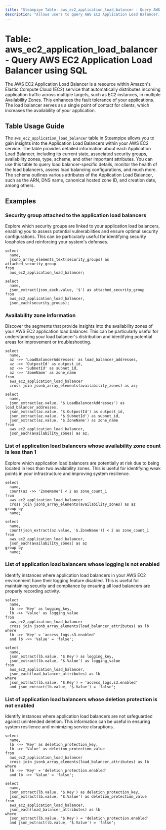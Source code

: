 ```yaml
---
title: "Steampipe Table: aws_ec2_application_load_balancer - Query AWS EC2 Application Load Balancer using SQL"
description: "Allows users to query AWS EC2 Application Load Balancer, providing detailed information about each load balancer within an AWS account. This includes its current state, availability zones, security groups, and other important attributes."
---
```


# Table: aws_ec2_application_load_balancer - Query AWS EC2 Application Load Balancer using SQL

The AWS EC2 Application Load Balancer is a resource within Amazon's Elastic Compute Cloud (EC2) service that automatically distributes incoming application traffic across multiple targets, such as EC2 instances, in multiple Availability Zones. This enhances the fault tolerance of your applications. The load balancer serves as a single point of contact for clients, which increases the availability of your application.

## Table Usage Guide

The `aws_ec2_application_load_balancer` table in Steampipe allows you to gain insights into the Application Load Balancers within your AWS EC2 service. The table provides detailed information about each Application Load Balancer, including its current state, associated security groups, availability zones, type, scheme, and other important attributes. You can use this table to query load balancer-specific details, monitor the health of the load balancers, assess load balancing configurations, and much more. The schema outlines various attributes of the Application Load Balancer, such as the ARN, DNS name, canonical hosted zone ID, and creation date, among others.

## Examples

### Security group attached to the application load balancers
Explore which security groups are linked to your application load balancers, enabling you to assess potential vulnerabilities and ensure optimal security configurations. This can be particularly useful for identifying security loopholes and reinforcing your system's defenses.

```sql+postgres
select
  name,
  jsonb_array_elements_text(security_groups) as attached_security_group
from
  aws_ec2_application_load_balancer;
```

```sql+sqlite
select
  name,
  json_extract(json_each.value, '$') as attached_security_group
from
  aws_ec2_application_load_balancer,
  json_each(security_groups);
```

### Availability zone information
Discover the segments that provide insights into the availability zones of your AWS EC2 application load balancer. This can be particularly useful for understanding your load balancer's distribution and identifying potential areas for improvement or troubleshooting.

```sql+postgres
select
  name,
  az ->> 'LoadBalancerAddresses' as load_balancer_addresses,
  az ->> 'OutpostId' as outpost_id,
  az ->> 'SubnetId' as subnet_id,
  az ->> 'ZoneName' as zone_name
from
  aws_ec2_application_load_balancer
  cross join jsonb_array_elements(availability_zones) as az;
```

```sql+sqlite
select
  name,
  json_extract(az.value, '$.LoadBalancerAddresses') as load_balancer_addresses,
  json_extract(az.value, '$.OutpostId') as outpost_id,
  json_extract(az.value, '$.SubnetId') as subnet_id,
  json_extract(az.value, '$.ZoneName') as zone_name
from
  aws_ec2_application_load_balancer,
  json_each(availability_zones) as az;
```

### List of application load balancers whose availability zone count is less than 1
Explore which application load balancers are potentially at risk due to being located in less than two availability zones. This is useful for identifying weak points in your infrastructure and improving system resilience.

```sql+postgres
select
  name,
  count(az ->> 'ZoneName') < 2 as zone_count_1
from
  aws_ec2_application_load_balancer
  cross join jsonb_array_elements(availability_zones) as az
group by
  name;
```

```sql+sqlite
select
  name,
  count(json_extract(az.value, '$.ZoneName')) < 2 as zone_count_1
from
  aws_ec2_application_load_balancer,
  json_each(availability_zones) as az
group by
  name;
```


### List of application load balancers whose logging is not enabled
Identify instances where application load balancers in your AWS EC2 environment have their logging feature disabled. This is useful for maintaining security and compliance by ensuring all load balancers are properly recording activity.

```sql+postgres
select
  name,
  lb ->> 'Key' as logging_key,
  lb ->> 'Value' as logging_value
from
  aws_ec2_application_load_balancer
  cross join jsonb_array_elements(load_balancer_attributes) as lb
where
  lb ->> 'Key' = 'access_logs.s3.enabled'
  and lb ->> 'Value' = 'false';
```

```sql+sqlite
select
  name,
  json_extract(lb.value, '$.Key') as logging_key,
  json_extract(lb.value, '$.Value') as logging_value
from
  aws_ec2_application_load_balancer,
  json_each(load_balancer_attributes) as lb
where
  json_extract(lb.value, '$.Key') = 'access_logs.s3.enabled'
  and json_extract(lb.value, '$.Value') = 'false';
```


### List of application load balancers whose deletion protection is not enabled
Identify instances where application load balancers are not safeguarded against unintended deletion. This information can be useful in ensuring system resilience and minimizing service disruptions.

```sql+postgres
select
  name,
  lb ->> 'Key' as deletion_protection_key,
  lb ->> 'Value' as deletion_protection_value
from
  aws_ec2_application_load_balancer
  cross join jsonb_array_elements(load_balancer_attributes) as lb
where
  lb ->> 'Key' = 'deletion_protection.enabled'
  and lb ->> 'Value' = 'false';
```

```sql+sqlite
select
  name,
  json_extract(lb.value, '$.Key') as deletion_protection_key,
  json_extract(lb.value, '$.Value') as deletion_protection_value
from
  aws_ec2_application_load_balancer,
  json_each(load_balancer_attributes) as lb
where
  json_extract(lb.value, '$.Key') = 'deletion_protection.enabled'
  and json_extract(lb.value, '$.Value') = 'false';
```